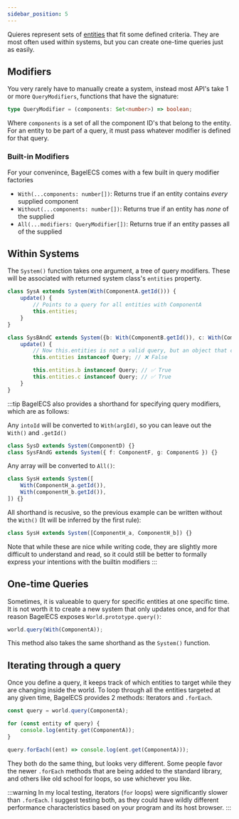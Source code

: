 ```yaml
---
sidebar_position: 5
---
```


Quieres represent sets of [entities](Entities.md) that fit some defined criteria. They are most often used within systems, but you can create one-time queries just as easily.

## Modifiers

You very rarely have to manually create a system, instead most API's take 1 or more `QueryModifiers`, functions that have the signature:

```ts
type QueryModifier = (components: Set<number>) => boolean;
```

Where `components` is a set of all the component ID's that belong to the entity. For an entity to be part of a query, it must pass whatever modifier is defined for that query.

### Built-in Modifiers

For your convenince, BagelECS comes with a few built in query modifier factories

-   `With(...components: number[])`: Returns true if an entity contains _every_ supplied component
-   `Without(...components: number[])`: Returns true if an entity has _none_ of the supplied
-   `All(...modifiers: QueryModifier[])`: Returns true if an entity passes all of the supplied

## Within Systems

The `System()` function takes one argument, a tree of query modifiers. These will be associated with returned system class's `entities` property.

```ts
class SysA extends System(With(ComponentA.getId())) {
    update() {
        // Points to a query for all entities with ComponentA
        this.entities;
    }
}

class SysBAndC extends System({b: With(ComponentB.getId()), c: With(ComponentC.getId())) {
    update() {
        // Now this.entities is not a valid query, but an object that contains 2 queries:
        this.entities instanceof Query; // ❌ False

        this.entities.b instanceof Query; // ✅ True
        this.entities.c instanceof Query; // ✅ True
    }
}
```

:::tip
BagelECS also provides a shorthand for specifying query modifiers, which are as follows:

Any `intoId` will be converted to `With(argId)`, so you can leave out the `With()` and `.getId()`

```ts
class SysD extends System(ComponentD) {}
class SysFAndG extends System({ f: ComponentF, g: ComponentG }) {}
```

Any array will be converted to `All()`:

```ts
class SysH extends System([
    With(ComponentH_a.getId()),
    With(componentH_b.getId()),
]) {}
```

All shorthand is recusive, so the previous example can be written without the `With()` (It will be inferred by the first rule):

```ts
class SysH extends System([ComponentH_a, ComponentH_b]) {}
```

Note that while these are nice while writing code, they are slightly more difficult to understand and read, so it could still be better to formally express your intentions with the builtin modifiers
:::

## One-time Queries

Sometimes, it is valueable to query for specific entities at one specific time. It is not worth it to create a new system that only updates once, and for that reason BagelECS exposes `World.prototype.query()`:

```ts
world.query(With(ComponentA));
```

This method also takes the same shorthand as the `System()` function.

## Iterating through a query

Once you define a query, it keeps track of which entities to target while they are changing inside the world. To loop through all the entities targeted at any given time, BagelECS provides 2 methods: Iterators and `.forEach`.

```ts
const query = world.query(ComponentA);

for (const entity of query) {
    console.log(entity.get(ComponentA));
}

query.forEach((ent) => console.log(ent.get(ComponentA)));
```

They both do the same thing, but looks very different. Some people favor the newer `.forEach` methods that are being added to the standard library, and others like old school for loops, so use whichever you like.

:::warning
In my local testing, iterators (`for` loops) were significantly slower than `.forEach`. I suggest testing both, as they could have wildly different performance characteristics based on your program and its host browser.
:::
